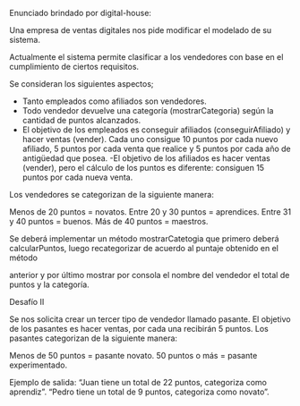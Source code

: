 Enunciado brindado por digital-house:

Una empresa de ventas digitales nos pide modificar el modelado de su sistema.

Actualmente el sistema permite clasificar a los vendedores con base en el cumplimiento
de ciertos requisitos.

Se consideran los siguientes aspectos;
- Tanto empleados como afiliados son vendedores.
- Todo vendedor devuelve una categoría (mostrarCategoria) según la cantidad de puntos alcanzados.
- El objetivo de los empleados es conseguir afiliados (conseguirAfiliado) y hacer ventas (vender). Cada uno consigue 10 puntos por cada nuevo afiliado, 5 puntos
  por cada venta que realice y 5 puntos por cada año de antigüedad que posea.
-El objetivo de los afiliados es hacer ventas (vender), pero el cálculo de los puntos
es diferente: consiguen 15 puntos por cada nueva venta.

Los vendedores se categorizan de la siguiente manera:

Menos de 20 puntos = novatos.
Entre 20 y 30 puntos = aprendices.
Entre 31 y 40 puntos = buenos.
Más de 40 puntos = maestros.

Se deberá implementar un método mostrarCatetogia que primero deberá calcularPuntos, luego recategorizar de acuerdo al puntaje obtenido en el método

anterior y por último mostrar por consola el nombre del vendedor el total de puntos y la
categoría.

Desafío II

Se nos solicita crear un tercer tipo de vendedor llamado pasante. El objetivo de los
pasantes es hacer ventas, por cada una recibirán 5 puntos. Los pasantes categorizan de la
siguiente manera:

Menos de 50 puntos = pasante novato.
50 puntos o más = pasante experimentado.

Ejemplo de salida:
“Juan tiene un total de 22 puntos, categoriza como aprendiz”.
“Pedro tiene un total de 9 puntos, categoriza como novato”.

